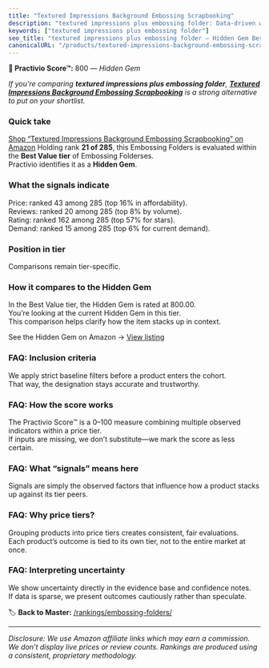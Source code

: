 ```yaml
---
title: "Textured Impressions Background Embossing Scrapbooking"
description: "textured impressions plus embossing folder: Data-driven within Best Value ranking using the Practivio Score™. Positioned by quality, value, demand, findability…"
keywords: ["textured impressions plus embossing folder"]
seo_title: "textured impressions plus embossing folder — Hidden Gem Best Value (2025)"
canonicalURL: "/products/textured-impressions-background-embossing-scrapbooking-B09QKGPC84/"
---
```


**💎 Practivio Score™:** 800 — _Hidden Gem_


*If you're comparing **textured impressions plus embossing folder**, **[Textured Impressions Background Embossing Scrapbooking](https://www.amazon.com/dp/B09QKGPC84?tag=practivio-20)** is a strong alternative to put on your shortlist.*
### Quick take
[Shop “Textured Impressions Background Embossing Scrapbooking” on Amazon](https://www.amazon.com/dp/B09QKGPC84?tag=practivio-20)
Holding rank **21 of 285**, this Embossing Folders is evaluated within the **Best Value tier** of Embossing Folderses.  
Practivio identifies it as a **Hidden Gem**.

### What the signals indicate
Price: ranked 43 among 285 (top 16% in affordability).  
Reviews: ranked 20 among 285 (top 8% by volume).  
Rating: ranked 162 among 285 (top 57% for stars).  
Demand: ranked 15 among 285 (top 6% for current demand).

### Position in tier
Comparisons remain tier-specific.

### How it compares to the Hidden Gem
In the Best Value tier, the Hidden Gem is rated at 800.00.  
You’re looking at the current Hidden Gem in this tier.  
This comparison helps clarify how the item stacks up in context.  

See the Hidden Gem on Amazon → [View listing](https://www.amazon.com/dp/B09QKGPC84?tag=practivio-20)

### FAQ: Inclusion criteria
We apply strict baseline filters before a product enters the cohort.  
That way, the designation stays accurate and trustworthy.

### FAQ: How the score works
The Practivio Score™ is a 0–100 measure combining multiple observed indicators within a price tier.  
If inputs are missing, we don’t substitute—we mark the score as less certain.

### FAQ: What “signals” means here
Signals are simply the observed factors that influence how a product stacks up against its tier peers.

### FAQ: Why price tiers?
Grouping products into price tiers creates consistent, fair evaluations.  
Each product’s outcome is tied to its own tier, not to the entire market at once.

### FAQ: Interpreting uncertainty
We show uncertainty directly in the evidence base and confidence notes.  
If data is sparse, we present outcomes cautiously rather than speculate.


🏷️ **Back to Master:** [/rankings/embossing-folders/](/rankings/embossing-folders/)

---
_Disclosure: We use Amazon affiliate links which may earn a commission. We don’t display live prices or review counts. Rankings are produced using a consistent, proprietary methodology._
